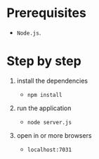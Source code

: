 # Prerequisites

 - `Node.js`.

# Step by step

1. install the dependencies

   - `npm install`

2. run the application

   - `node server.js`

3. open in or more browsers
   - `localhost:7031`
